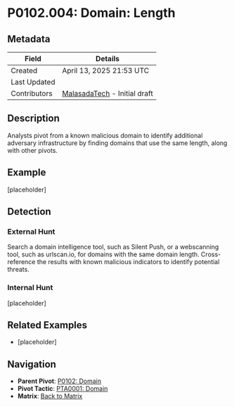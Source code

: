 # P0102.004: Domain: Length

## Metadata
| Field          | Details                                      |
|----------------|----------------------------------------------|
| Created        | April 13, 2025 21:53 UTC                    |
| Last Updated   |                     |
| Contributors   | [MalasadaTech](../contributors.md#malasadatech) - Initial draft |

## Description
Analysts pivot from a known malicious domain to identify additional adversary infrastructure by finding domains that use the same length, along with other pivots.

## Example
[placeholder]

## Detection

### External Hunt
Search a domain intelligence tool, such as Silent Push, or a webscanning tool, such as urlscan.io, for domains with the same domain length. Cross-reference the results with known malicious indicators to identify potential threats.

### Internal Hunt
[placeholder]

## Related Examples
- [placeholder]

## Navigation
- **Parent Pivot**: [P0102: Domain](P0102.md)
- **Pivot Tactic**: [PTA0001: Domain](../pivot-tactics/PTA0001/main.md)
- **Matrix**: [Back to Matrix](../matrix.md)